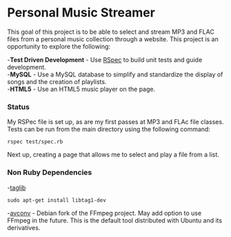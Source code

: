 # Personal Music Streamer

This goal of this project is to be able to select and stream MP3 and FLAC files
from a personal music collection through a website. This project is an
opportunity to explore the following:

-__Test Driven Development__ - Use [RSpec](http://rspec.info/) to build unit
tests and guide development.   
-__MySQL__ - Use a MySQL database to simplify and standardize the display of
songs and the creation of playlists.   
-__HTML5__ - Use an HTML5 music player on the page.   

### Status

My RSPec file is set up, as are my first passes at MP3 and FLAc
file classes. Tests can be run from the main directory using the following
command:

    rspec test/spec.rb

Next up, creating a page that allows me to select and play a file from a list.

### Non Ruby Dependencies

-[taglib](http://taglib.github.io/)   

    sudo apt-get install libtag1-dev   

-[avconv](http://libav.org/) - Debian fork of the FFmpeg project. May add option
to use FFmpeg in the future. This is the default tool distributed with Ubuntu
and its derivatives.   
